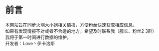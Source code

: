 # 前言

本网站旨在同步火羽大小姐相关情报，方便粉丝快速获取相应信息。  
如果有发现情报不对或者不合适的地方，希望及时联系我（舰长、粉丝2 3群）  
我将于第一时间进行数据的维护。  
开发者：Love丶伊卡洛斯  

